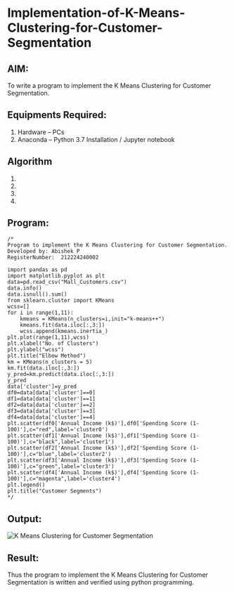 # Implementation-of-K-Means-Clustering-for-Customer-Segmentation

## AIM:
To write a program to implement the K Means Clustering for Customer Segmentation.

## Equipments Required:
1. Hardware – PCs
2. Anaconda – Python 3.7 Installation / Jupyter notebook

## Algorithm
1. 
2. 
3. 
4. 

## Program:
```
/*
Program to implement the K Means Clustering for Customer Segmentation.
Developed by: Abishek P
RegisterNumber:  212224240002

import pandas as pd
import matplotlib.pyplot as plt
data=pd.read_csv("Mall_Customers.csv")
data.info()
data.isnull().sum()
from sklearn.cluster import KMeans
wcss=[]
for i in range(1,11):
    kmeans = KMeans(n_clusters=i,init="k-means++")
    kmeans.fit(data.iloc[:,3:])
    wcss.append(kmeans.inertia_)
plt.plot(range(1,11),wcss)
plt.xlabel("No. of Clusters")
plt.ylabel("wcss")
plt.title("Elbow Method")
km = KMeans(n_clusters = 5)
km.fit(data.iloc[:,3:])
y_pred=km.predict(data.iloc[:,3:])
y_pred
data['cluster']=y_pred
df0=data[data['cluster']==0]
df1=data[data['cluster']==1]
df2=data[data['cluster']==2]
df3=data[data['cluster']==3]
df4=data[data['cluster']==4]
plt.scatter(df0['Annual Income (k$)'],df0['Spending Score (1-100)'],c="red",label='cluster0')
plt.scatter(df1['Annual Income (k$)'],df1['Spending Score (1-100)'],c="black",label='cluster1')
plt.scatter(df2['Annual Income (k$)'],df2['Spending Score (1-100)'],c="blue",label='cluster2')
plt.scatter(df3['Annual Income (k$)'],df3['Spending Score (1-100)'],c="green",label='cluster3')
plt.scatter(df4['Annual Income (k$)'],df4['Spending Score (1-100)'],c="magenta",label='cluster4')
plt.legend()
plt.title("Customer Segments")
*/
```

## Output:
![K Means Clustering for Customer Segmentation](sam.png)


## Result:
Thus the program to implement the K Means Clustering for Customer Segmentation is written and verified using python programming.
